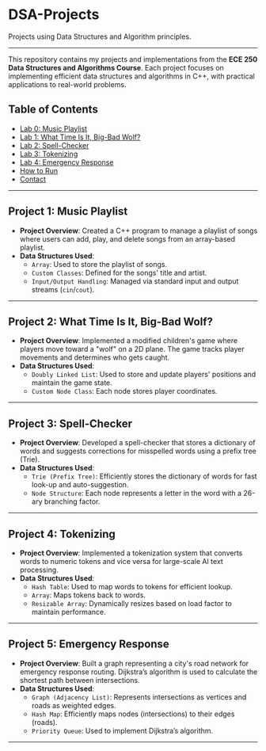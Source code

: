 # DSA-Projects
Projects using Data Structures and Algorithm principles.
_____________________________________________________________________________

This repository contains my projects and implementations from the **ECE 250 Data Structures and Algorithms Course**. Each project focuses on implementing efficient data structures and algorithms in C++, with practical applications to real-world problems.

## Table of Contents
- [Lab 0: Music Playlist](#lab-0-music-playlist)
- [Lab 1: What Time Is It, Big-Bad Wolf?](#lab-1-what-time-is-it-big-bad-wolf)
- [Lab 2: Spell-Checker](#lab-2-spell-checker)
- [Lab 3: Tokenizing](#lab-3-tokenizing)
- [Lab 4: Emergency Response](#lab-4-emergency-response)
- [How to Run](#how-to-run)
- [Contact](#contact)

---

## Project 1: Music Playlist

- **Project Overview**: Created a C++ program to manage a playlist of songs where users can add, play, and delete songs from an array-based playlist.
- **Data Structures Used**: 
  - `Array`: Used to store the playlist of songs.
  - `Custom Classes`: Defined for the songs' title and artist.
  - `Input/Output Handling`: Managed via standard input and output streams (`cin`/`cout`).

---

## Project 2: What Time Is It, Big-Bad Wolf?

- **Project Overview**: Implemented a modified children's game where players move toward a "wolf" on a 2D plane. The game tracks player movements and determines who gets caught.
- **Data Structures Used**: 
  - `Doubly Linked List`: Used to store and update players' positions and maintain the game state.
  - `Custom Node Class`: Each node stores player coordinates.

---

## Project 3: Spell-Checker

- **Project Overview**: Developed a spell-checker that stores a dictionary of words and suggests corrections for misspelled words using a prefix tree (Trie).
- **Data Structures Used**: 
  - `Trie (Prefix Tree)`: Efficiently stores the dictionary of words for fast look-up and auto-suggestion.
  - `Node Structure`: Each node represents a letter in the word with a 26-ary branching factor.

---

## Project 4: Tokenizing

- **Project Overview**: Implemented a tokenization system that converts words to numeric tokens and vice versa for large-scale AI text processing.
- **Data Structures Used**: 
  - `Hash Table`: Used to map words to tokens for efficient lookup.
  - `Array`: Maps tokens back to words.
  - `Resizable Array`: Dynamically resizes based on load factor to maintain performance.

---

## Project 5: Emergency Response

- **Project Overview**: Built a graph representing a city's road network for emergency response routing. Dijkstra’s algorithm is used to calculate the shortest path between intersections.
- **Data Structures Used**: 
  - `Graph (Adjacency List)`: Represents intersections as vertices and roads as weighted edges.
  - `Hash Map`: Efficiently maps nodes (intersections) to their edges (roads).
  - `Priority Queue`: Used to implement Dijkstra’s algorithm.

---
